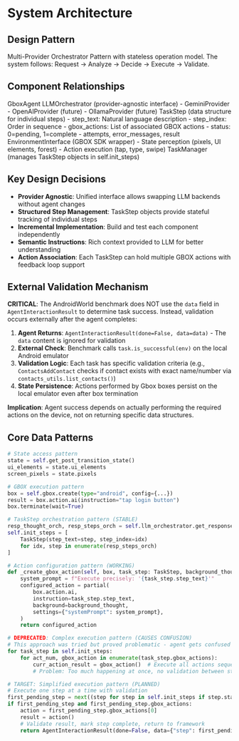 # System Architecture

## Design Pattern
Multi-Provider Orchestrator Pattern with stateless operation model. The system follows: Request → Analyze → Decide → Execute → Validate.

## Component Relationships
GboxAgent
    LLMOrchestrator (provider-agnostic interface)
        - GeminiProvider
        - OpenAIProvider (future)
        - OllamaProvider (future)
    TaskStep (data structure for individual steps)
        - step_text: Natural language description
        - step_index: Order in sequence
        - gbox_actions: List of associated GBOX actions
        - status: 0=pending, 1=complete
        - attempts, error_messages, result
    EnvironmentInterface (GBOX SDK wrapper)
        - State perception (pixels, UI elements, forest)
        - Action execution (tap, type, swipe)
    TaskManager (manages TaskStep objects in self.init_steps)

## Key Design Decisions
- **Provider Agnostic**: Unified interface allows swapping LLM backends without agent changes
- **Structured Step Management**: TaskStep objects provide stateful tracking of individual steps
- **Incremental Implementation**: Build and test each component independently
- **Semantic Instructions**: Rich context provided to LLM for better understanding
- **Action Association**: Each TaskStep can hold multiple GBOX actions with feedback loop support

## External Validation Mechanism
**CRITICAL**: The AndroidWorld benchmark does NOT use the `data` field in `AgentInteractionResult` to determine task success. Instead, validation occurs externally after the agent completes:

1. **Agent Returns**: `AgentInteractionResult(done=False, data=data)` - The `data` content is ignored for validation
2. **External Check**: Benchmark calls `task.is_successful(env)` on the local Android emulator
3. **Validation Logic**: Each task has specific validation criteria (e.g., `ContactsAddContact` checks if contact exists with exact name/number via `contacts_utils.list_contacts()`)
4. **State Persistence**: Actions performed by Gbox boxes persist on the local emulator even after box termination

**Implication**: Agent success depends on actually performing the required actions on the device, not on returning specific data structures.

## Core Data Patterns
```python
# State access pattern
state = self.get_post_transition_state()
ui_elements = state.ui_elements
screen_pixels = state.pixels

# GBOX execution pattern
box = self.gbox.create(type="android", config={...})
result = box.action.ai(instruction="tap login button")
box.terminate(wait=True)

# TaskStep orchestration pattern (STABLE)
resp_thought_orch, resp_steps_orch = self.llm_orchestrator.get_response(goal)
self.init_steps = [
    TaskStep(step_text=step, step_index=idx)
    for idx, step in enumerate(resp_steps_orch)
]

# Action configuration pattern (WORKING)
def _create_gbox_action(self, box, task_step: TaskStep, background_thought: str):
    system_prompt = f"Execute precisely: '{task_step.step_text}'"
    configured_action = partial(
        box.action.ai,
        instruction=task_step.step_text,
        background=background_thought,
        settings={"systemPrompt": system_prompt},
    )
    return configured_action

# DEPRECATED: Complex execution pattern (CAUSES CONFUSION)
# This approach was tried but proved problematic - agent gets confused
for task_step in self.init_steps:
    for act_num, gbox_action in enumerate(task_step.gbox_actions):
        curr_action_result = gbox_action()  # Execute all actions sequentially
        # Problem: Too much happening at once, no validation between steps

# TARGET: Simplified execution pattern (PLANNED)
# Execute one step at a time with validation
first_pending_step = next((step for step in self.init_steps if step.status == 0), None)
if first_pending_step and first_pending_step.gbox_actions:
    action = first_pending_step.gbox_actions[0]
    result = action()
    # Validate result, mark step complete, return to framework
    return AgentInteractionResult(done=False, data={"step": first_pending_step.step_text})
```
